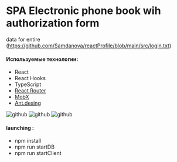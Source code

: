 # SPA Electronic phone book wih authorization form

data for entire (https://github.com/Samdanova/reactProfile/blob/main/src/login.txt)

#### Используемые технологии:

- React
- React Hooks
- TypeScript
- [React Router](https://v5.reactrouter.com/web/guides/quick-start)
- [MobX](https://mobx.js.org/getting-started)
- [Ant.desing](https://ant.design/)

![github](https://github.com/Samdanova/reactProfile/blob/main/src/assets/image/login.png)
![github](https://github.com/Samdanova/reactProfile/blob/main/src/assets/image/contacts.png)
![github](https://github.com/Samdanova/reactProfile/blob/main/src/assets/image/add.png)

#### launching :

- npm install
- npm run startDB
- npm run startClient
